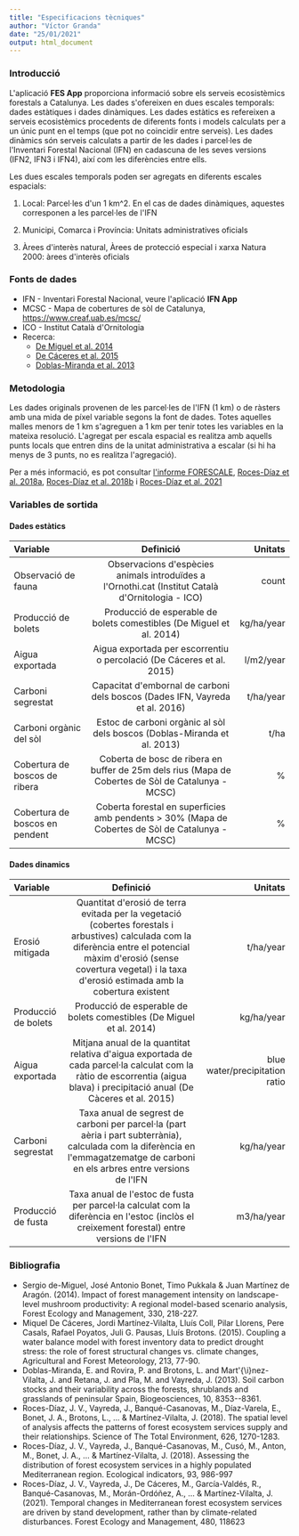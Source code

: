 ```yaml
---
title: "Especificacions tècniques"
author: "Víctor Granda"
date: "25/01/2021"
output: html_document
---
```


### Introducció

L'aplicació **FES App** proporciona informació sobre els serveis ecosistèmics forestals a Catalunya. Les dades s'ofereixen en dues escales temporals: dades estàtiques i dades dinàmiques.
Les dades estàtics es refereixen a serveis ecosistèmics procedents de diferents fonts i models calculats per a un únic punt en el temps (que pot no coincidir entre serveis). Les dades dinàmics són serveis calculats a partir de les dades i parcel·les de l'Inventari Forestal Nacional (IFN) en cadascuna de les seves versions (IFN2, IFN3 i IFN4), així com les diferències entre ells.

Les dues escales temporals poden ser agregats en diferents escales espacials:

  1. Local: Parcel·les d'un 1 km^2. En el cas de dades dinàmiques, aquestes corresponen a les parcel·les de l'IFN

  2. Municipi, Comarca i Província: Unitats administratives oficials

  3. Àrees d'interès natural, Àrees de protecció especial i xarxa Natura 2000: àrees d'interès oficials


### Fonts de dades

  + IFN - Inventari Forestal Nacional, veure l'aplicació **IFN App**
  + MCSC - Mapa de cobertures de sòl de Catalunya, https://www.creaf.uab.es/mcsc/
  + ICO - Institut Català d'Ornitologia
  + Recerca:
      - [De Miguel et al. 2014](https://www.sciencedirect.com/science/article/pii/S0378112714004344?casa_token=RDjPTPcg-NsAAAAA:T9eqVs0L4naDoqeSjy8j9ok7UaP-B_liFtiMPzjijm1J1d53FjKNmCyhoraJssnKHtMBKHX4Dg)  
      - [De Cáceres et al. 2015](https://www.sciencedirect.com/science/article/pii/S0168192315001914?casa_token=rz3e4BmHb5YAAAAA:M2niVZK1Tz9IxF_N2pgYeBAl7zVN1omwBYQ37xM49-K0_4qvJGQUa3vrkmNPTEiHrwyk787_3w)
      - [Doblas-Miranda et al. 2013](https://bg.copernicus.org/articles/10/8353/2013/)

### Metodologia

Les dades originals provenen de les parcel·les de l'IFN (1 km) o de ràsters amb una mida de píxel variable segons la font de dades. Totes aquelles malles menors de 1 km s'agreguen a 1 km per tenir totes les variables en la mateixa resolució.
L'agregat per escala espacial es realitza amb aquells punts locals que entren dins de la unitat administrativa a escalar (si hi ha menys de 3 punts, no es realitza l'agregació).

Per a més informació, es pot consultar [l'informe FORESCALE](http://laboratoriforestal.creaf.uab.cat/informe_forescale.pdf), [Roces-Díaz et al. 2018a](https://www.sciencedirect.com/science/article/pii/S1470160X18304175?casa_token=4rxqNxzGDJYAAAAA:HnVQ7g-186UWhGcdPjXQpTGdtvCSTh7O3zVkjxN-LMrDyS2hg0Rw-SY_6IxacTz-idcVdxBM2g), [Roces-Díaz et al. 2018b](https://www.sciencedirect.com/science/article/pii/S004896971830175X?casa_token=J0dHQ9Th9LAAAAAA:UU_-8vGzzSbyvfb-Wsdna9oeQ5FfdrsT59ltN74HHg85mt99V_OH4QtYOdKIbV5ngNFbBHmMog) i [Roces-Díaz et al. 2021](https://www.sciencedirect.com/science/article/pii/S037811272031392X?casa_token=Tpbo2-ySl4MAAAAA:2v9T9-hv8E3OQakAAFk7HAoGeE5z2ZWQsSIaMGZxd94Mas9Ro2DT5jE-TD-W1zGDGuElBd-yOA)

### Variables de sortida

#### Dades estàtics

Variable | Definició | Unitats |
:--------|:----------:|---------:|
Observació de fauna | Observacions d'espècies animals introduïdes a l'Ornothi.cat (Institut Català d'Ornitologia - ICO) | count |
Producció de bolets | Producció de esperable de bolets comestibles (De Miguel et al. 2014) | kg/ha/year |
Aigua exportada | Aigua exportada per escorrentiu o percolació (De Cáceres et al. 2015) | l/m2/year |
Carboni segrestat | Capacitat d'embornal de carboni dels boscos (Dades IFN, Vayreda et al. 2016) | t/ha/year |
Carboni orgànic del sòl | Estoc de carboni orgànic al sòl dels boscos (Doblas-Miranda et al. 2013) | t/ha |
Cobertura de boscos de ribera | Coberta de bosc de ribera en buffer de 25m dels rius (Mapa de Cobertes de Sòl de Catalunya - MCSC) | % |
Cobertura de boscos en pendent | Coberta forestal en superficies amb pendents > 30% (Mapa de Cobertes de Sòl de Catalunya - MCSC) | % |

#### Dades dinamics

Variable | Definició | Unitats |
:--------|:----------:|---------:|
Erosió mitigada | Quantitat d'erosió de terra evitada per la vegetació (cobertes forestals i arbustives) calculada com la diferència entre el potencial màxim d'erosió (sense covertura vegetal) i la taxa d'erosió estimada amb la cobertura existent | t/ha/year |
Producció de bolets | Producció de esperable de bolets comestibles (De Miguel et al. 2014) | kg/ha/year |
Aigua exportada | Mitjana anual de la quantitat relativa d'aigua exportada de cada parcel·la calculat com la ràtio de escorrentia (aigua blava) i precipitació anual (De Càceres et al. 2015) | blue water/precipitation ratio |
Carboni segrestat | Taxa anual de segrest de carboni per parcel·la (part aèria i part subterrània), calculada com la diferència en l'emmagatzematge de carboni en els arbres entre versions de l'IFN | kg/ha/year |
Producció de fusta | Taxa anual de l'estoc de fusta per parcel·la calculat com la diferència en l'estoc (inclòs el creixement forestal) entre versions de l'IFN | m3/ha/year |

### Bibliografia

+ Sergio de-Miguel, José Antonio Bonet, Timo Pukkala & Juan Martínez de Aragón. (2014). Impact of forest management intensity on landscape-level mushroom productivity: A regional model-based scenario analysis, Forest Ecology and Management, 330, 218-227.  
+ Miquel De Cáceres, Jordi Martínez-Vilalta, Lluís Coll, Pilar Llorens, Pere Casals, Rafael Poyatos, Juli G. Pausas, Lluís Brotons. (2015). Coupling a water balance model with forest inventory data to predict drought stress: the role of forest structural changes vs. climate changes, Agricultural and Forest Meteorology, 213, 77-90.  
+ Doblas-Miranda, E. and Rovira, P. and Brotons, L. and Mart\'{\i}nez-Vilalta, J. and Retana, J. and Pla, M. and Vayreda, J. (2013). Soil carbon stocks and their variability across the forests, shrublands and grasslands of peninsular Spain, Biogeosciences, 10, 8353--8361.  
+ Roces-Díaz, J. V., Vayreda, J., Banqué-Casanovas, M., Díaz-Varela, E., Bonet, J. A., Brotons, L., ... & Martínez-Vilalta, J. (2018). The spatial level of analysis affects the patterns of forest ecosystem services supply and their relationships. Science of The Total Environment, 626, 1270-1283.  
+ Roces-Díaz, J. V., Vayreda, J., Banqué-Casanovas, M., Cusó, M., Anton, M., Bonet, J. A., ... & Martínez-Vilalta, J. (2018). Assessing the distribution of forest ecosystem services in a highly populated Mediterranean region. Ecological indicators, 93, 986-997  
+ Roces-Díaz, J. V., Vayreda, J., De Cáceres, M., García-Valdés, R., Banqué-Casanovas, M., Morán-Ordóñez, A., ... & Martínez-Vilalta, J. (2021). Temporal changes in Mediterranean forest ecosystem services are driven by stand development, rather than by climate-related disturbances. Forest Ecology and Management, 480, 118623  
